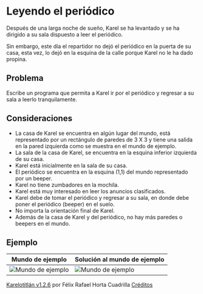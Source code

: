 # Leyendo el periódico

Después de una larga noche de sueño, Karel se ha levantado y se ha dirigido a su sala dispuesto a leer el periódico.

Sin embargo, este día el repartidor no dejó el periódico en la puerta de su casa, esta vez, lo dejó en la esquina de la calle porque Karel no le ha dado propina.

## Problema

Escribe un programa que permita a Karel ir por el periódico y regresar a su sala a leerlo tranquilamente.

## Consideraciones

- La casa de Karel se encuentra en algún lugar del mundo, está representado por un rectángulo de paredes de 3 X 3 y tiene una salida en la pared izquierda como se muestra en el mundo de ejemplo.
- La sala de la casa de Karel, se encuentra en la esquina inferior izquierda de su casa.
- Karel está inicialmente en la sala de su casa.
- El periódico se encuentra en la esquina (1,1) del mundo representado por un beeper.
- Karel no tiene zumbadores en la mochila.
- Karel está muy interesado en leer los anuncios clasificados.
- Karel debe de tomar el periódico y regresar a su sala, en donde debe poner el periódico (beeper) en el suelo.
- No importa la orientación final de Karel.
- Además de la casa de Karel y del periódico, no hay más paredes o beepers en el mundo.

## Ejemplo

 Mundo de ejemplo | Solución al mundo de ejemplo
---|---
 ![Mundo de ejemplo](images/img1.jpg) | ![Mundo de ejemplo](images/img2.jpg)

[Karelotitlán v1.2.6](http://www.cmirg.com/karelotitlan/pantallas/Problema.aspx?id=12887)
por Félix Rafael Horta Cuadrilla
[Créditos](http://www.cmirg.com/karelotitlan/pantallas/AcercaDe.aspx)
